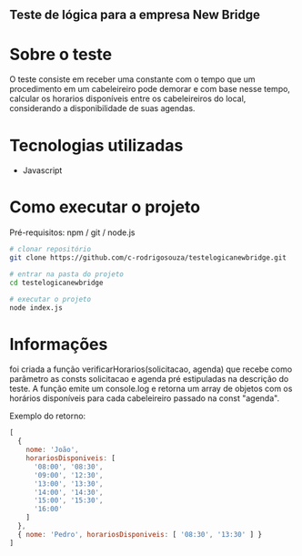## Teste de lógica para a empresa New Bridge

# Sobre o teste
O teste consiste em receber uma constante com o tempo que um procedimento em um cabeleireiro pode demorar e com base nesse tempo, calcular os horarios disponíveis entre os cabeleireiros do local, considerando a disponibilidade de suas agendas.

# Tecnologias utilizadas
- Javascript

# Como executar o projeto

Pré-requisitos: npm / git / node.js

```bash
# clonar repositório
git clone https://github.com/c-rodrigosouza/testelogicanewbridge.git

# entrar na pasta do projeto
cd testelogicanewbridge

# executar o projeto
node index.js
```

# Informações 
foi criada a função verificarHorarios(solicitacao, agenda) que recebe como parâmetro as consts solicitacao e agenda pré estipuladas na descrição do teste. A função emite um console.log e retorna um array de objetos com os horários disponíveis para cada cabeleireiro passado na const "agenda".

Exemplo do retorno:
```js
[
  {
    nome: 'João',
    horariosDisponiveis: [
      '08:00', '08:30',
      '09:00', '12:30',
      '13:00', '13:30',
      '14:00', '14:30',
      '15:00', '15:30',
      '16:00'
    ]
  },
  { nome: 'Pedro', horariosDisponiveis: [ '08:30', '13:30' ] }
]
```
